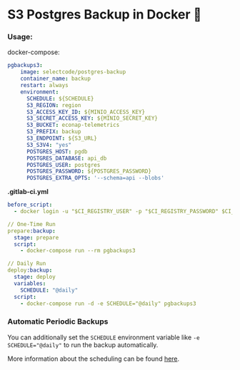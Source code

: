 # S3 Postgres Backup in Docker 🐳


### Usage:

docker-compose:
```yaml
pgbackups3:
    image: selectcode/postgres-backup
    container_name: backup
    restart: always
    environment:
      SCHEDULE: ${SCHEDULE}
      S3_REGION: region
      S3_ACCESS_KEY_ID: ${MINIO_ACCESS_KEY}
      S3_SECRET_ACCESS_KEY: ${MINIO_SECRET_KEY}
      S3_BUCKET: econap-telemetrics
      S3_PREFIX: backup
      S3_ENDPOINT: ${S3_URL}
      S3_S3V4: "yes"
      POSTGRES_HOST: pgdb
      POSTGRES_DATABASE: api_db
      POSTGRES_USER: postgres
      POSTGRES_PASSWORD: ${POSTGRES_PASSWORD}
      POSTGRES_EXTRA_OPTS: '--schema=api --blobs'
```

**.gitlab-ci.yml**
```yaml
before_script:
  - docker login -u "$CI_REGISTRY_USER" -p "$CI_REGISTRY_PASSWORD" $CI_REGISTRY

// One-Time Run
prepare:backup:
  stage: prepare
  script:
    - docker-compose run --rm pgbackups3

// Daily Run
deploy:backup:
  stage: deploy
  variables:
    SCHEDULE: "@daily"
  script:
    - docker-compose run -d -e SCHEDULE="@daily" pgbackups3

```


### Automatic Periodic Backups

You can additionally set the `SCHEDULE` environment variable like `-e SCHEDULE="@daily"` to run the backup automatically.

More information about the scheduling can be found [here](http://godoc.org/github.com/robfig/cron#hdr-Predefined_schedules).

